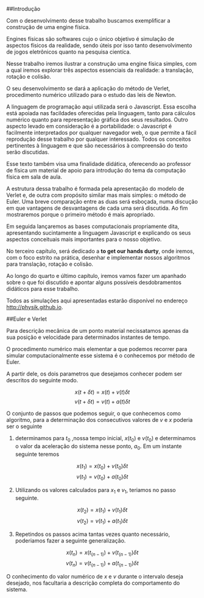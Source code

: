 ##Introdução

Com o desenvolvimento desse trabalho buscamos exemplificar a construção de uma engine física. 

Engines físicas são softwares cujo o único objetivo é simulação de aspectos físicos da realidade, sendo úteis por isso tanto desenvolvimento de jogos eletrônicos quanto na pesquisa cientíca.

Nesse trabalho iremos ilustrar a construção uma engine física simples, com a qual iremos explorar três aspectos essenciais da realidade: a translação, rotação e colisão.

O seu desenvolvimento se dará a aplicação do método de Verlet, procedimento numérico utilizado para o estudo das leis de Newton.

A linguagem de programação aqui utilizada será o Javascript. Essa escolha está apoiada nas facildades oferecidas pela linguagem, tanto para cálculos numérico quanto para representação gráfica dos seus resultados. Outro aspecto levado em consideração é a portabilidade: o Javascript é facilmente interpretados por qualquer navegador web, o que permite a fácil reprodução desse trabalho por qualquer interessado. Todos os conceitos pertinentes à linguagem e que são necessários à compreensão do texto serão discutidas.  

Esse texto também visa uma finalidade didática, oferecendo ao professor de física um material de apoio para introdução do tema da computação física em sala de aula.

A estrutura dessa trabalho é formada pela apresentação do modelo de Verlet e, de outra com propósito similar mas mais simples: o método de Euler. Uma breve comparação entre as duas será esboçada, numa discução em que vantagens de desvantagens de cada uma será discutida. Ao fim mostraremos porque o primeiro método é mais apropriado.

Em seguida lançaremos as bases computacionais propriamente dita, apresentando sucintamente a linguagem Javascript e explicando os seus aspectos conceituais mais importantes para o nosso objetivo.

No terceiro capítulo, será dedicado a **to get our hands durty**, onde iremos, com o foco estrito na prática, desenhar e implementar nossos algoritmos para translação, rotação e colisão.

Ao longo do quarto e último capítulo, iremos vamos fazer um apanhado sobre o que foi discutido e apontar alguns possíveis desdobramentos didáticos para esse trabalho. 

Todos as simulações aqui apresentadas estarão disponível no endereço http://physik.github.io. 


##Euler e Verlet 

Para descrição mecânica de um ponto material necissatamos apenas da sua posição e velocidade para determinados instantes de tempo.

O procedimento numérico mais elementar a que podemos recorrer para simular computacionalmente esse sistema é o conhecemos por método de Euler.

A partir dele, os dois parametros que desejamos conhecer podem ser descritos do seguinte modo.

$$x(t+\delta t) = x(t) + v(t)\delta t $$
$$v(t+\delta t) = v(t) + a(t)\delta t $$

O conjunto de passos que podemos seguir, o que conhecemos como algoritmo, para a determinação dos consecutivos valores de $v$ e $x$ poderia ser o seguinte

1. determinamos para $t_0$ ,nossa tempo inicial, $x(t_0)$ e $v(t_0)$ e determinamos o valor da aceleração do sistema nesse ponto, $a_0$. Em um instante seguinte teremos

$$x(t_1) = x(t_0) + v(t_0)\delta t $$
$$v(t_1) = v(t_0) + a(t_0)\delta t $$

2. Utilizando os valores calculados para $x_1$ e $v_1$, teriamos no passo seguinte. 

$$x(t_2) = x(t_1) + v(t_1)\delta t $$
$$v(t_2) = v(t_1) + a(t_1)\delta t $$

3. Repetindos os passos acima tantas vezes quanto necessário, poderiamos fazer a seguinte generalização.

$$x(t_n) = x(t_(n-1)) + v(t_(n-1))\delta t $$
$$v(t_n) = v(t_(n-1)) + a(t_(n-1))\delta t $$

O conhecimento do valor numérico de $x$ e $v$ durante o intervalo deseja desejado, nos facultaria a descrição completa do comportamento do sistema.





















